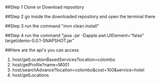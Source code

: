 ##Step 1
Clone or Download repository

##Step 2
go inside the downloaded repository and open the terminal there

##Step 3
run the command "mvn clean install"

##Step 4
run the command "java -jar -Dapple.awt.UIElement="false" target/demo-0.0.1-SNAPSHOT.jar"

##Here are the api's you can access

1. host/getLocationBasedServices?location=colombo
2. host/getProfile?name=M001
3. host/searchAdvance?location=colombo&cost=100&service=hotel
4. host/getLocations
